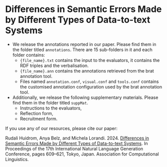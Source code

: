 # Differences in Semantic Errors Made by Different Types of Data-to-text Systems

- We release the annotations reported in our paper. Please find them in the folder titled `annotations`. There are 15 sub-folders in it and each folder contains:
  - `{file_name}.txt` contains the input to the evaluators, it contains the RDF triples and the verbalisation.
  - `{file_name}.ann` contains the annotations retrieved from the brat annotation tool.
  - Files named `annotation.conf`, `visual.conf` and `tools.conf` contains the customised annotation configuration used by the brat annotation tool.
- Additionally, we release the following supplementary materials. Please find them in the folder titled `suppMat`.
  - Instructions to the evaluators,
  - Reflection form,
  - Recruitment form.

If you use any of our resources, please cite our paper:

Rudali Huidrom, Anya Belz, and Michela Lorandi. 2024. [Differences in Semantic Errors Made by Different Types of Data-to-text Systems](https://aclanthology.org/2024.inlg-main.47.pdf). In Proceedings of the 17th International Natural Language Generation Conference, pages 609–621, Tokyo, Japan. Association for Computational Linguistics.
